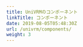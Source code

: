 ```yaml
---
title: UniVRMのコンポーネント
linkTitle: コンポーネント
date: 2019-08-05T05:48:30Z
url: /univrm/components/
weight: 3
---
```

